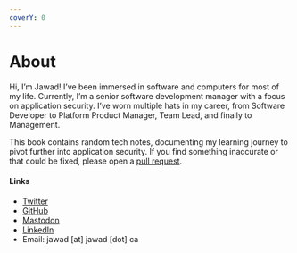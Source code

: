 ```yaml
---
coverY: 0
---
```


# About

Hi, I’m Jawad! I’ve been immersed in software and computers for most of my life. Currently, I’m a senior software development manager with a focus on application security. I’ve worn multiple hats in my career, from Software Developer to Platform Product Manager, Team Lead, and finally to Management.

This book contains random tech notes, documenting my learning journey to pivot further into application security. If you find something inaccurate or that could be fixed, please open a [pull request](https://github.com/jawadnassar/Gitbook/pulls).

#### Links <a href="#links" id="links"></a>

* [Twitter](https://twitter.com/jawadnassar)
* [GitHub](https://github.com/jawadnassar)
* [Mastodon](https://infosec.exchange/@jawad)
* [LinkedIn](https://www.linkedin.com/in/jawadnassar/)
* Email: jawad \[at] jawad \[dot] ca

#### &#x20;<a href="#disclaimer" id="disclaimer"></a>

